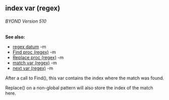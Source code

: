 ## index var (regex) 
###### BYOND Version 510
**See also:**
*   [regex datum](/ref/regex.md) -m
*   [Find proc (regex)](/ref/regex/proc/Find.md) -m
*   [Replace proc (regex)](/ref/regex/proc/Replace.md) -m
*   [match var (regex)](/ref/regex/var/match.md) -m
*   [next var (regex)](/ref/regex/var/next.md) -m

After a call to Find(), this var contains the index where the
match was found. 

Replace() on a non-global pattern will also
store the index of the match here.